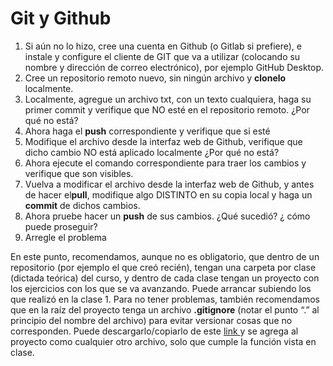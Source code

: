 
# Git y Github

1. Si aún no lo hizo, cree una cuenta en Github (o Gitlab si prefiere), e instale y configure el cliente de GIT que va a utilizar (colocando su nombre y dirección de correo electrónico), por ejemplo  GitHub Desktop.
1. Cree un repositorio remoto nuevo, sin ningún archivo y **clonelo** localmente.
1. Localmente, agregue un archivo txt, con un texto cualquiera, haga su primer commit y verifique que NO esté en el repositorio remoto. ¿Por qué no está?
1. Ahora haga el **push** correspondiente y verifique que si esté
1. Modifique el archivo desde la interfaz web de Github, verifique que dicho cambio NO está aplicado localmente ¿Por qué no está?
1. Ahora ejecute el comando correspondiente para traer los cambios y verifique que son visibles.
1. Vuelva a modificar el archivo desde la interfaz web de Github, y antes de hacer el**pull**, modifique algo DISTINTO en su copia local y haga un **commit** de dichos cambios.
1. Ahora pruebe hacer un **push** de sus cambios. ¿Qué sucedió? ¿ cómo puede proseguir?
1. Arregle el problema

En este punto, recomendamos, aunque no es obligatorio, que dentro de un repositorio (por ejemplo el que creó recién), tengan una carpeta por clase (dictada teórica) del curso, y dentro de cada clase tengan un proyecto con los ejercicios con los que se va avanzando. Puede arrancar subiendo los que realizó en la clase 1. Para no tener problemas, también recomendamos que en la raíz del proyecto tenga un archivo **.gitignore** (notar el punto “.” al principio del nombre del archivo) para evitar versionar cosas que no corresponden. Puede descargarlo/copiarlo de este [link ](https://www.toptal.com/developers/gitignore/api/java,maven,eclipse,intellij+iml,intellij+all,netbeans,web)y se agrega al proyecto como cualquier otro archivo, solo que cumple la función vista en clase.